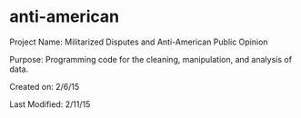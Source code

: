 # anti-american

Project Name: Militarized Disputes and Anti-American Public Opinion

Purpose: Programming code for the cleaning, manipulation, and analysis of data.

Created on: 2/6/15

Last Modified: 2/11/15
